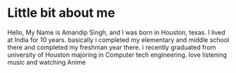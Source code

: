 # Little bit about me
Hello, My Name is Amandip Singh, and I was born in Houston, texas. I lived at India for 10 years. basically i completed my elementary and middle school there and completed my freshman year there. i recently graduated from university of Houston majoring in Computer tech engineering. love listening music and watching Anime
